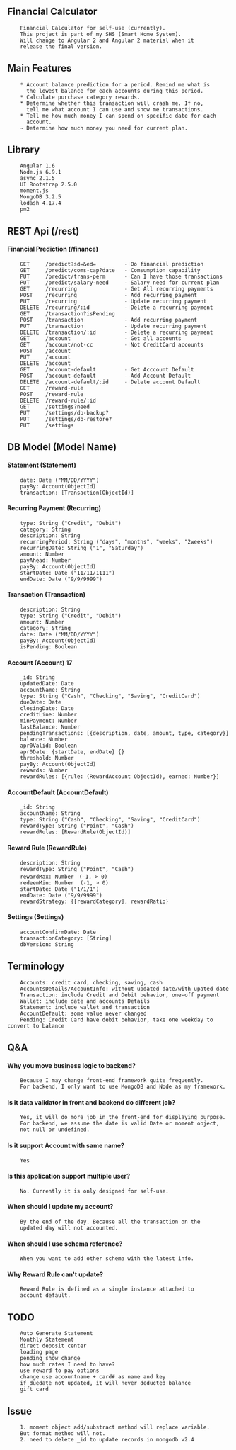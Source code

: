 ## Financial Calculator
        Financial Calculator for self-use (currently). 
        This project is part of my SHS (Smart Home System).
        Will change to Angular 2 and Angular 2 material when it
        release the final version.
## Main Features
        * Account balance prediction for a period. Remind me what is
          the lowest balance for each accounts during this period.
        * Calculate purchase category rewards.
        * Determine whether this transaction will crash me. If no,
          tell me what account I can use and show me transactions.
        * Tell me how much money I can spend on specific date for each 
          account.
        ~ Determine how much money you need for current plan.
## Library
        Angular 1.6
        Node.js 6.9.1
        async 2.1.5
        UI Bootstrap 2.5.0
        moment.js
        MongoDB 3.2.5
        lodash 4.17.4
        pm2
## REST Api (/rest)
#### Financial Prediction (/finance)
        GET     /predict?sd=&ed=         - Do financial prediction
        GET     /predict/coms-cap?date   - Comsumption capability
        PUT     /predict/trans-perm      - Can I have those transactions
        PUT     /predict/salary-need     - Salary need for current plan
        GET     /recurring               - Get All recurring payments
        POST    /recurring               - Add recurring payment
        PUT     /recurring               - Update recurring payment
        DELETE  /recurring/:id           - Delete a recurring payment
        GET     /transaction?isPending   
        POST    /transaction             - Add recurring payment
        PUT     /transaction             - Update recurring payment
        DELETE  /transaction/:id         - Delete a recurring payment
        GET     /account                 - Get all accounts
        GET     /account/not-cc          - Not CreditCard accounts
        POST    /account                  
        PUT     /account           
        DELETE  /account                 
        GET     /account-default         - Get Acccount Default
        POST    /account-default         - Add Account Default
        DELETE  /account-default/:id     - Delete account Default
        GET     /reward-rule
        POST    /reward-rule
        DELETE  /reward-rule/:id
        GET     /settings?need
        PUT     /settings/db-backup?
        PUT     /settings/db-restore?
        PUT     /settings        
## DB Model (Model Name)
#### Statement (Statement)
        date: Date ("MM/DD/YYYY")
        payBy: Account(ObjectId)
        transaction: [Transaction(ObjectId)]
#### Recurring Payment (Recurring)
        type: String ("Credit", "Debit")
        category: String
        description: String
        recurringPeriod: String ("days", "months", "weeks", "2weeks")
        recurringDate: String ("1", "Saturday")
        amount: Number
        payAhead: Number
        payBy: Account(ObjectId)
        startDate: Date ("11/11/1111")
        endDate: Date ("9/9/9999")
#### Transaction (Transaction)
        description: String
        type: String ("Credit", "Debit")
        amount: Number
        category: String
        date: Date ("MM/DD/YYYY")
        payBy: Account(ObjectId)
        isPending: Boolean
#### Account  (Account) 17
        _id: String
        updatedDate: Date
        accountName: String
        type: String ("Cash", "Checking", "Saving", "CreditCard")
        dueDate: Date
        closingDate: Date
        creditLine: Number
        minPayment: Number
        lastBalance: Number
        pendingTransactions: [{description, date, amount, type, category}]
        balance: Number
        apr0Valid: Boolean
        apr0Date: {startDate, endDate} {}
        threshold: Number
        payBy: Account(ObjectId)
        rewards: Number
        rewardRules: [{rule: (RewardAccount ObjectId), earned: Number}]
#### AccountDefault (AccountDefault)
        _id: String
        accountName: String
        type: String ("Cash", "Checking", "Saving", "CreditCard")
        rewardType: String ("Point", "Cash")
        rewardRules: [RewardRule(ObjectId)]
#### Reward Rule (RewardRule)
        description: String
        rewardType: String ("Point", "Cash")
        rewardMax: Number　(-1, > 0)
        redeemMin: Number  (-1, > 0)
        startDate: Date ("1/1/1")
        endDate: Date ("9/9/9999")
        rewardStrategy: {[rewardCategory], rewardRatio}
#### Settings (Settings)
        accountConfirmDate: Date
        transactionCategory: [String]
        dbVersion: String
## Terminology
        Accounts: credit card, checking, saving, cash
        AccountsDetails/AccountInfo: without updated date/with upated date
        Transaction: include Credit and Debit behavior, one-off payment
        Wallet: include date and accounts Details
        Statement: include wallet and transaction
        AccountDefault: some value never changed
        Pending: Credit Card have debit behavior, take one weekday to convert to balance
## Q&A
####   Why you move business logic to backend?
        Because I may change front-end framework quite frequently.
        For backend, I only want to use MongoDB and Node as my framework.
####   Is it data validator in front and backend do different job?
        Yes, it will do more job in the front-end for displaying purpose.
        For backend, we assume the date is valid Date or moment object,
        not null or undefined.
####   Is it support Account with same name?
        Yes
####   Is this application support multiple user?
        No. Currently it is only designed for self-use.
####   When should I update my account?
        By the end of the day. Because all the transaction on the 
        updated day will not accounted.
####   When should I use schema reference?
        When you want to add other schema with the latest info.
####   Why Reward Rule can't update?
        Reward Rule is defined as a single instance attached to
        account default.
## TODO
        Auto Generate Statement
        Monthly Statement
        direct deposit center
        loading page
        pending show change
        how much rates I need to have?
        use reward to pay options
        change use accountname + card# as name and key
        if duedate not updated, it will never deducted balance
        gift card 
## Issue
        1. moment object add/substract method will replace variable.
        But format method will not.
        2. need to delete _id to update records in mongodb v2.4